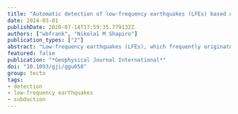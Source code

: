 ```yaml
---
title: "Automatic detection of low-frequency earthquakes (LFEs) based on a beamformed network response"
date: 2014-03-01
publishDate: 2020-07-14T17:59:35.779132Z
authors: ["wbfrank", "Nikolaï M Shapiro"]
publication_types: ["2"]
abstract: "Low-frequency earthquakes (LFEs), which frequently originate from multiplet-generating sources that are closely linked with tectonic tremor in subduction zones around the world, are difficult to observe and characterize due to their low signal-to-noise ratios. This obstacle can be sidestepped by detecting and then stacking all of the multiplets of a master LFE event, or template, using a matched-filter search; the difficulty however lies in finding an LFE event to use as a template. We implement here an automated beamforming algorithm to detect LFEs within the Mexican subduction zone that can then be used as templates in a matched-filter search. Seismograms recorded on a network of seismic stations are aligned to match the moveout of a potential source at depth and their energies are then summed; any spikes in the summed energy indicate an event originating from that potential source. We apply this method to a 1-d test case and we are able to detect 381 unique, potential LFE templates. We then compare our method to a previously introduced LFE detection scheme based on multiplet correlations for three test cases and find that the two methods are complementary."
featured: false
publication: "*Geophysical Journal International*"
doi: "10.1093/gji/ggu058"
group: tecto
tags:
- detection
- low-frequency earthquakes
- subduction
---
```


